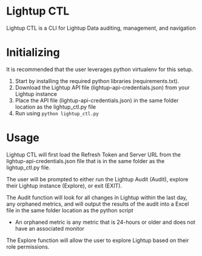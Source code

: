 # Lightup CTL

Lightup CTL is a CLI for Lightup Data auditing, management, and navigation

# Initializing

It is recommended that the user leverages python virtualenv for this setup.

1. Start by installing the required python libraries (requirements.txt).
2. Download the Lightup API file (lightup-api-credentials.json) from your Lightup instance
3. Place the API file (lightup-api-credentials.json) in the same folder location as the lightup_ctl.py file
4. Run using `python lightup_ctl.py`

# Usage

Lightup CTL will first load the Refresh Token and Server URL from the lightup-api-credentials.json file
that is in the same folder as the lightup_ctl.py file.

The user will be prompted to either run the Lightup Audit (Audit), explore their Lightup instance (Explore), or exit (EXIT).

The Audit function will look for all changes in Lightup within the last day, any orphaned metrics, and will output the results of
the audit into a Excel file in the same folder location as the python script
- An orphaned metric is any metric that is 24-hours or older and does not have an associated monitor

The Explore function will allow the user to explore Lightup based on their role permissions.
